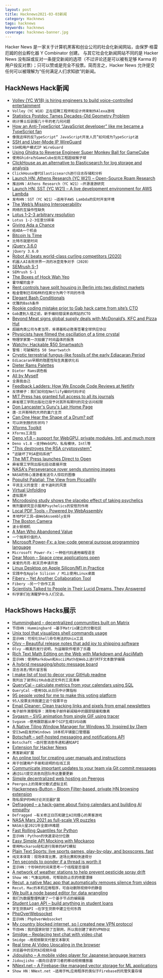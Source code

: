 ```yaml
---
layout: post
title: Hacknews2021-03-03新闻
category: Hacknews
tags: hacknews
keywords: hacknews
coverage: hacknews-banner.jpg
---
```


Hacker News 是一家关于计算机黑客和创业公司的社会化新闻网站，由保罗·格雷厄姆的创业孵化器 Y Combinator 创建。
与其它社会化新闻网站不同的是 Hacker News 没有踩或反对一条提交新闻的选项（不过评论还是可以被有足够 Karma 的用户投反对票）；只可以赞或是完全不投票。简而言之，Hacker News 允许提交任何可以被理解为“任何满足人们求知欲”的新闻。

## HackNews Hack新闻


- [Volley (YC W18) is hiring engineers to build voice-controlled entertainment](https://jobs.lever.co/volleythat)
- `Volley（YC W18）正在招聘工程师和设计师来制作Alexa游戏`
- [Statistics Postdoc Tames Decades-Old Geometry Problem](https://www.quantamagazine.org/statistics-postdoc-tames-decades-old-geometry-problem-20210301/)
- `统计博士后驯服几十年的老几何问题`
- [How an Anti-TypeScript “JavaScript developer” like me became a TypeScript fan](https://chiragswadia.medium.com/how-an-anti-typescript-javascript-developer-like-me-became-a-typescript-fan-a4e043151ad7)
- `像我这样的反TypeScript“ JavaScript开发人员”如何成为TypeScript迷`
- [SSH and User-Mode IP WireGuard](https://fly.io/blog/ssh-and-user-mode-ip-wireguard/)
- `SSH和用户模式IP WireGuard`
- [Using Ghidra to Reverse Engineer Super Monkey Ball for GameCube](https://www.smokingonabike.com/2021/02/28/hacking-super-monkey-ball-part-2-decompilation-with-ghidra/)
- `使用Ghidra为GameCube反向工程超级猴子球`
- [ClickHouse as an alternative to Elasticsearch for log storage and analysis](https://pixeljets.com/blog/clickhouse-vs-elasticsearch/)
- `ClickHouse替代Elasticsearch进行日志存储和分析`
- [Launch HN: Athens Research (YC W21) – Open-Source Roam Research](item?id=26316793)
- `推出HN：Athens Research（YC W21）–开源漫游研究`
- [Launch HN: SST (YC W21) – A live development environment for AWS Lambda](item?id=26315585)
- `发布HN：SST（YC W21）–适用于AWS Lambda的实时开发环境`
- [The Web’s Missing Interoperability](https://stratechery.com/2021/the-webs-missing-interoperability/)
- `网络的互操作性缺失`
- [Lotus 1-2-3 arbitrary resolution](https://lock.cmpxchg8b.com/lotus123.html)
- `Lotus 1-2-3任意分辨率`
- [Giving Ada a Chance](https://ajxs.me/blog/Giving_Ada_a_chance.html)
- `给ADA一个机会`
- [Bitcoin Is Time](https://dergigi.com/2021/01/14/bitcoin-is-time/)
- `比特币就是时间`
- [jQuery 3.6.0](http://blog.jquery.com/2021/03/02/jquery-3-6-0-released/)
- `jQuery 3.6.0`
- [Robot AI beats world-class curling competitors (2020)](https://www.scientificamerican.com/video/watch-a-robot-ai-beat-world-class-curling-competitors/)
- `机器人AI击败世界一流的冰壶竞争对手（2020）`
- [SEMrush S-1](https://www.sec.gov/Archives/edgar/data/1831840/000162828021003658/semrushforms-1.htm)
- `SEMrush S-1`
- [The Boxes of Hock Wah Yeo](https://obscuritory.com/essay/incredible-boxes-of-hock-wah-yeo/)
- `霍华耀的盒子`
- [Rent controls have split housing in Berlin into two distinct markets](https://www.bloomberg.com/opinion/articles/2021-03-02/berlin-s-rent-controls-are-proving-to-be-the-disaster-we-feared)
- `租金管制已将柏林的住房分为两个不同的市场`
- [Elegant Bash Conditionals](https://timvisee.com/blog/elegant-bash-conditionals/)
- `优雅的Bash条件`
- [Rookie coding mistake prior to Gab hack came from site’s CTO](https://arstechnica.com/gadgets/2021/03/rookie-coding-mistake-prior-to-gab-hack-came-from-sites-cto/)
- `Gab遭到入侵之前，新手编码错误来自网站的CTO`
- [Beyond Meat signs global supply deals with McDonald’s, KFC and Pizza Hut](https://agfundernews.com/beyond-meat-signs-global-supply-deals-with-mcdonalds-yum-brands.html)
- `超越肉类公司与麦当劳，肯德基和必胜客签署全球供应协议`
- [Physicists have filmed the oscillation of a time crystal](https://www.sciencealert.com/watch-the-first-ever-video-of-a-time-crystal-oscillating)
- `物理学家第一次拍摄了时间晶体的振荡`
- [Watchy: Hackable $50 Smartwatch](https://spectrum.ieee.org/geek-life/hands-on/watchy-the-hackable-50-smartwatch)
- `警惕：可破解的$ 50 Smartwatch`
- [Cryptic terrestrial fungus-like fossils of the early Ediacaran Period](https://www.nature.com/articles/s41467-021-20975-1)
- `Ediacaran早期的隐匿性陆生真菌状化石`
- [Dieter Rams Palettes](http://blog.presentandcorrect.com/rams-palettes)
- `Dieter Rams调色板`
- [All by Myself](https://www.historytoday.com/archive/history-matters/all-myself)
- `全靠我自己`
- [Feedback Ladders: How We Encode Code Reviews at Netlify](https://www.netlify.com/blog/2020/03/05/feedback-ladders-how-we-encode-code-reviews-at-netlify/)
- `反馈梯子：我们如何在Netlify编码代码评论`
- [MIT Press has granted full access to all its journals](https://www.mitpressjournals.org/action/showPublications)
- `麻省理工学院出版社已授予对其所有期刊的完全访问权限`
- [Don Lancaster's Guru's Lair Home Page](https://tinaja.com/)
- `唐·兰开斯特的大师的巢穴主页`
- [Can One Hear the Shape of a Drum? pdf](https://www.maa.org/sites/default/files/pdf/upload_library/22/Ford/MarkKac.pdf)
- `可以听到鼓的形状吗？ `
- [Xforms Toolkit](http://xforms-toolkit.org/screenshots/)
- `Xforms工具包`
- [Deno v1.8 – support for WebGPU, private modules, Intl, and much more](https://deno.land/posts/v1.8#new-features-and-changes)
- `Deno v1.8 –支持WebGPU，私有模块，Intl等`
- ["This destroyes the RSA cryptosystem"](https://www.cryptologie.net/article/515/this-destroyes-the-rsa-cryptosystem/)
- `“这破坏了RSA密码系统”`
- [The MIT Press launches Direct to Open](https://mitpress.mit.edu/blog/mit-press-launches-direct-open)
- `麻省理工学院出版社启动直接开放`
- [NASA's Perseverance rover sends stunning images](https://www.bbc.com/news/in-pictures-56238018)
- `NASA的恒心漫游者发送令人惊叹的图像`
- [Populist Palatial: The View from Piccadilly](https://lrb.co.uk/the-paper/v43/n05/rosemary-hill/populist-palatial)
- `平民主义的皇宫：皮卡迪利的风景`
- [Virtual Unfolding](https://github.com/UnlockingHistory/virtual-unfolding)
- `虚拟展开`
- [Microdosing study shows the placebo effect of taking psychelics](https://www.ft.com/content/cd3c7752-3ee7-43c0-bb85-0a2ad2998503)
- `微剂量研究显示服用Psychelics的安慰剂作用`
- [Local PDF Tools – Powered by WebAssembly](https://localpdf.tech/)
- `本地PDF工具–由WebAssembly支持`
- [The Boston Camera](https://en.wikipedia.org/wiki/Boston_Camera)
- `波士顿相机`
- [A Man Who Abandoned Value](https://www.institutionalinvestor.com/article/b1qmbjmykxql3g/The-Man-Who-Abandoned-Value)
- `一个抛弃价值的人`
- [Microsoft Power-Fx: a low-code general purpose programming language](https://github.com/microsoft/power-fx)
- `Microsoft Power-Fx：一种低代码通用编程语言`
- [Dear Moon – Space crew applications open](https://dearmoon.earth/)
- `亲爱的月亮-航天员申请开放`
- [Linux Desktop on Apple Silicon/M1 in Practice](https://gist.github.com/akihikodaki/87df4149e7ca87f18dc56807ec5a1bc5)
- `实践中在Apple Silicon / M1上使用Linux桌面`
- [Fibery – Yet Another Collaboration Tool](https://fibery.io/anxiety)
- `Fibery –另一个协作工具`
- [Scientists Talked to People in Their Lucid Dreams. They Answered](https://www.npr.org/2021/02/27/971958260/scientists-talked-to-people-in-their-dreams-they-answered)
- `科学家们在清醒梦中与人们交谈。`


## HackShows Hacks展示

- [ Hummingbard – decentralized communities built on Matrix](https://hummingbard.com/hummingbard/introducing-hummingbard)
- `节目HN：Hummingbard –基于Matrix建立的分散社区`
- [ Unix tool that visualizes shell commands usage](https://github.com/irevenko/tsukae)
- `显示HN：可视化Shell命令用法的Unix工具`
- [ Olvy – Beautiful release notes that add joy to shipping software](https://olvy.co)
- `Olvy –精美的发行说明，为运输软件增添了乐趣`
- [ Rich Text Math Editing on the Web with Markdown and AsciiMath](https://writer.math.dev/landing.html)
- `显示HN：使用Markdown和AsciiMath在Web上进行RTF文本数学编辑`
- [ A hybrid messaging/photo message board](https://mebeam.com/)
- `混合消息/照片留言板`
- [ I make list of tool to decor your GitHub readme](https://github.com/HaiDang666/awesome-tool-for-readme-profile)
- `我列出了装饰GitHub自述文件的工具清单`
- [ QueryCal – calculate metrics from your calendars using SQL](https://querycal.com)
- `QueryCal –使用SQL从日历中计算指标`
- [ 95 people voted for me to make this voting platform](https://fanfavorite.io)
- `95人投票支持我建立这个投票平台`
- [ Email Cleaner: Clean tracking links and pixels from email newsletters](https://bengtan.com/blog/email-cleaner-clean-tracking-links-and-pixels/)
- `电子邮件清理程序：清除电子邮件新闻稿中的跟踪链接和像素`
- [ Svgasm – SVG animation from single GIF using tracer](https://github.com/tomkwok/svgasm)
- `Svgasm –使用跟踪器从单个GIF生成SVG动画`
- [ A Native Tiling Window Manager for Windows 10, Inspired by I3wm](https://github.com/McYoloSwagHam/win3wm)
- `受I3wm启发的Windows 10本机平铺窗口管理器`
- [ Botschaft – self-hosted messaging and notifications API](https://github.com/ttymck/botschaft)
- `Botschaft –自托管消息传递和通知API`
- [ Extension for Hacker News](item?id=26302659)
- `黑客新闻扩展`
- [ An online tool for creating user manuals and instructions](https://objects.to)
- `用于创建用户手册和说明的在线工具`
- [ Communicate important updates to your team via Git commit messages](https://github.com/jevakallio/git-notify)
- `通过Git提交消息向团队传达重要更新`
- [ Simple decentralized web hosting on Peergos](https://peergos.org/posts/p2p-web-hosting)
- `Peergos上的简单分散式虚拟主机`
- [ Hackernews-Button – Bloom Filter-based, private HN browsing extension](https://github.com/jstrieb/hackernews-button)
- `隐私保护的HN讨论浏览器扩展`
- [ Defragged – a hack-game about fixing calendars and building AI empathy](https://www.getclockwise.com/defragged)
- `Defragged –有关修正日历和建立AI同理心的黑客游戏`
- [ NASA Mars 2021 as full-scale VR puzzles](item?id=26303398)
- `NASA火星2021年全面VR难题`
- [ Fast Rolling Quantiles for Python](https://github.com/marmarelis/rolling-quantiles)
- `显示HN：Python的快速滚动分位数`
- [ Easy Simple API Mocking with Mockaroo](https://github.com/subranag/mockaroo)
- `使用Mockaroo轻松进行简单的API模拟`
- [ Plain Text Sports: live sports games, play-by-play, and boxscores, fast](https://plaintextsports.com)
- `纯文本体育：现场体育比赛，逐场比赛和快速得分`
- [ Ten seconds to ponder if a thread is worth it](https://blog.jse.li/posts/ten-seconds/)
- `显示HN：十秒钟的时间来思考一个线程是否值得`
- [ A network of weather stations to help prevent pesticide spray drift](https://cotl.com.au/launch.html)
- `Show HN：气象站网络，可帮助防止农药喷雾漂移`
- [ Recut, a native Mac app that automatically removes silence from videos](https://getrecut.com/)
- `Recut，Mac的本机应用程序，可自动删除视频中的静音`
- [ We built a node based editor for data wrangling](https://webkid.io/blog/datablocks-node-based-editor-data-processing-visualization/)
- `我们为数据整理构建了一个基于节点的编辑器`
- [ Student Loan API – build anything in student loans](https://docs.payitoff.io/)
- `学生贷款API –在学生贷款中建立任何东西`
- [ PhpOverWebsocket](https://github.com/nemiah/phpOverWebsocket)
- `显示HN：PhpOverWebsocket`
- [ My country blocked internet, so I created new VPN protocol](item?id=26322831)
- `节目HN：我的国家封锁了互联网，所以我创建了新的VPN协议`
- [ Smidge – Replacing text chat with video chat](https://smidge.app)
- `Smidge –用视频聊天代替文本聊天`
- [ Real time AI Video Upscaling in the browser](https://vectorly.io/)
- `浏览器中的实时AI视频升级`
- [ Jidoujisho – A mobile video player for Japanese language learners](https://github.com/lrorpilla/jidoujisho)
- `Jidoujisho –面向日语学习者的移动视频播放器`
- [ NNext.net – A Firebase-like managed vector storage for ML applications](item?id=26324850)
- `Show HN：NNext.net –适用于ML应用程序的类似于Firebase的托管矢量存储`

